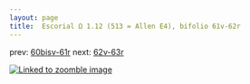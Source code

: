 ```yaml
---
layout: page
title:  Escorial Ω 1.12 (513 = Allen E4), bifolio 61v-62r
---
```


prev: [60bisv-61r](../60bisv-61r/) next: [62v-63r](../62v-63r/)



[![Linked to zoomble image](http://www.homermultitext.org/iipsrv?IIIF=/project/homer/pyramidal/deepzoom/hmt/e3bifolio/v1/E3_61v_62r.tif/full/2000,/0/default.jpg)](http://www.homermultitext.org/ict2/?urn=urn:cite2:hmt:e3bifolio.v1:E3_61v_62r)

